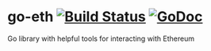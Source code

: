# go-eth [![Build Status](https://travis-ci.com/ParadigmFoundation/go-eth.svg?branch=master)](https://travis-ci.com/ParadigmFoundation/go-eth) [![GoDoc](https://godoc.org/github.com/ParadigmFoundation/go-eth?status.svg)](https://godoc.org/github.com/ParadigmFoundation/go-eth)
Go library with helpful tools for interacting with Ethereum

